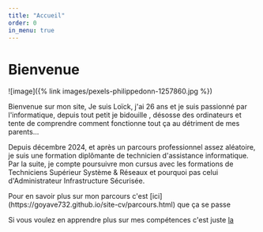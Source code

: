 ```yaml
---
title: "Accueil"
order: 0
in_menu: true
---
```

# Bienvenue

![image]({% link images/pexels-philippedonn-1257860.jpg %})

<p class="pres">Bienvenue sur mon site, 
Je suis Loïck, j'ai 26 ans et je suis passionné par l'informatique, depuis tout petit je bidouille , désosse des ordinateurs et tente de comprendre comment fonctionne tout ça au détriment de mes parents...

Depuis décembre 2024, et après un parcours professionnel assez aléatoire, je suis une formation diplômante de technicien d'assistance informatique. Par la suite, je compte poursuivre mon cursus avec les formations de Techniciens Supérieur Système & Réseaux et pourquoi pas celui d'Administrateur Infrastructure Sécurisée.</p>

<p>Pour en savoir plus sur mon parcours c'est [ici](https://goyave732.github.io/site-cv/parcours.html) que ça se passe </p>

Si vous voulez en apprendre plus sur mes compétences c'est juste [la](https://goyave732.github.io/site-cv/competences.html) 